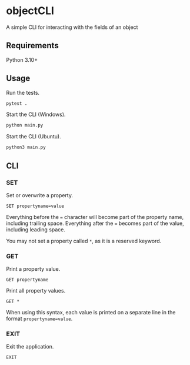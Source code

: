# objectCLI
A simple CLI for interacting with the fields of an object
## Requirements
Python 3.10+
## Usage
Run the tests.
```sh
pytest .
```
Start the CLI (Windows).
```sh
python main.py
```
Start the CLI (Ubuntu).
```sh
python3 main.py
```
## CLI
### SET
Set or overwrite a property.
```
SET propertyname=value
```
Everything before the `=` character will become part of the property name, including trailing space. Everything after the `=` becomes part of the value, including leading space.

You may not set a property called `*`, as it is a reserved keyword.
### GET
Print a property value.
```
GET propertyname
```
Print all property values.
```
GET *
```
When using this syntax, each value is printed on a separate line in the format `propertyname=value`.

### EXIT
Exit the application.
```
EXIT
```